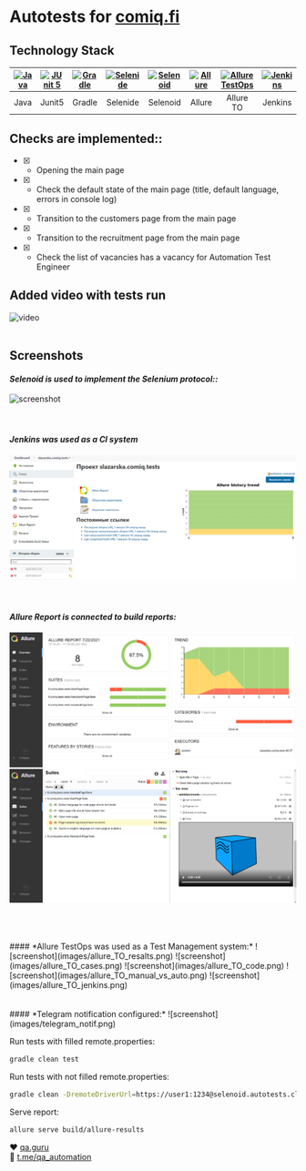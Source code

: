 # Autotests for [comiq.fi](https://comiq.fi/)
## Technology Stack
|  <a href="https://www.jetbrains.com/idea/"><img src="https://starchenkov.pro/qa-guru/img/skills/Java.svg" width="40" height="40"  alt="Java"/></a> |<a href="https://www.jetbrains.com/idea/"><img src="https://starchenkov.pro/qa-guru/img/skills/JUnit5.svg" width="40" height="40"  alt="JUnit 5"/></a> | <a href="https://www.jetbrains.com/idea/"><img src="https://starchenkov.pro/qa-guru/img/skills/Gradle.svg" width="40" height="40"  alt="Gradle"/></a> |<a href="https://www.jetbrains.com/idea/"><img src="https://starchenkov.pro/qa-guru/img/skills/Selenide.svg" width="40" height="40"  alt="Selenide"/></a> | <a href="https://www.jetbrains.com/idea/"><img src="https://starchenkov.pro/qa-guru/img/skills/Selenoid.svg" width="40" height="40"  alt="Selenoid"/></a> | <a href="https://www.jetbrains.com/idea/"><img src="https://starchenkov.pro/qa-guru/img/skills/Allure_Report.svg" width="40" height="40"  alt="Allure"/></a> |<a href="https://www.jetbrains.com/idea/"><img src="https://starchenkov.pro/qa-guru/img/skills/Allure_EE.svg" width="40" height="40"  alt="Allure TestOps"/></a> | <a href="https://www.jetbrains.com/idea/"><img src="https://starchenkov.pro/qa-guru/img/skills/Jenkins.svg" width="40" height="40"  alt="Jenkins"/></a>
| :---------: | :---------: | :---------: | :---------: | :---------: | :---------: | :---------: | :---------: | 
| Java | Junit5 | Gradle | Selenide | Selenoid |  Allure | Allure TO | Jenkins | 

## Checks are implemented::

- [X] - Opening the main page
- [X] - Check the default state of the main page (title, default language, errors in console log)
- [X] - Transition to the customers page from the main page
- [X] - Transition to the recruitment page from the main page
- [X] - Check the list of vacancies has a vacancy for Automation Test Engineer

## Added video with tests run 
![video](images/video_test.gif)
<br><br>
## Screenshots
#### *Selenoid is used to implement the Selenium protocol::*

![screenshot](images/selenoid.png)
<br />
<br />
<br />
#### *Jenkins was used as a CI system*
![image](https://github.com/slazarska/comiq-tests/blob/master/src/test/resources/img/jenkins.png)
<br />
<br />
<br />
#### *Allure Report is connected to build reports:*
![screenshot](https://github.com/slazarska/comiq-tests/blob/master/src/test/resources/img/allure00.png)
![screenshot](https://github.com/slazarska/comiq-tests/blob/master/src/test/resources/img/allure01.png)

<br />
<br />
<br />
#### *Allure TestOps was used as a Test Management system:*
![screenshot](images/allure_TO_resalts.png)
![screenshot](images/allure_TO_cases.png)
![screenshot](images/allure_TO_code.png)
![screenshot](images/allure_TO_manual_vs_auto.png)
![screenshot](images/allure_TO_jenkins.png)
<br />
<br />
<br />
#### *Telegram notification configured:*
![screenshot](images/telegram_notif.png)

Run tests with filled remote.properties:
```bash
gradle clean test
```

Run tests with not filled remote.properties:
```bash
gradle clean -DremoteDriverUrl=https://user1:1234@selenoid.autotests.cloud/wd/hub/ -DvideoStorage=https://selenoid.autotests.cloud/video/ -Dthreads=1 test
```

Serve report:
```bash
allure serve build/allure-results
```

:heart: <a target="_blank" href="https://qa.guru">qa.guru</a><br/>
:blue_heart: <a target="_blank" href="https://t.me/qa_automation">t.me/qa_automation</a>


